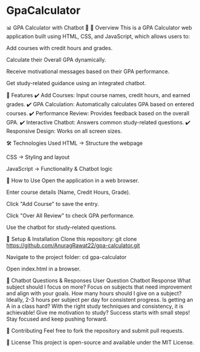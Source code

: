 # GpaCalculator

📊 GPA Calculator with Chatbot 💬
🔹 Overview
This is a GPA Calculator web application built using HTML, CSS, and JavaScript, which allows users to:

Add courses with credit hours and grades.

Calculate their Overall GPA dynamically.

Receive motivational messages based on their GPA performance.

Get study-related guidance using an integrated chatbot.

🚀 Features
✔️ Add Courses: Input course names, credit hours, and earned grades.
✔️ GPA Calculation: Automatically calculates GPA based on entered courses.
✔️ Performance Review: Provides feedback based on the overall GPA.
✔️ Interactive Chatbot: Answers common study-related questions.
✔️ Responsive Design: Works on all screen sizes.

🛠️ Technologies Used
HTML → Structure the webpage

CSS → Styling and layout

JavaScript → Functionality & Chatbot logic

📌 How to Use
Open the application in a web browser.

Enter course details (Name, Credit Hours, Grade).

Click "Add Course" to save the entry.

Click "Over All Review" to check GPA performance.

Use the chatbot for study-related questions.

📝 Setup & Installation
Clone this repository:
git clone https://github.com/AnuragRawat22/gpa-calculator.git

Navigate to the project folder:
cd gpa-calculator

Open index.html in a browser.

🤖 Chatbot Questions & Responses
User Question Chatbot Response
What subject should I focus on more? Focus on subjects that need improvement and align with your goals.
How many hours should I give on a subject? Ideally, 2-3 hours per subject per day for consistent progress.
Is getting an A in a class hard? With the right study techniques and consistency, it is achievable!
Give me motivation to study? Success starts with small steps! Stay focused and keep pushing forward.

🤝 Contributing
Feel free to fork the repository and submit pull requests.

📜 License
This project is open-source and available under the MIT License.
